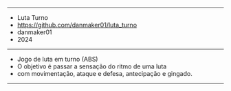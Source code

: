 --------------------------------------------------------------
- Luta Turno
- https://github.com/danmaker01/luta_turno
- danmaker01
- 2024
--------------------------------------------------------------
- Jogo de luta em turno (ABS)
- O objetivo é passar a sensação do ritmo de uma luta
- com movimentação, ataque e defesa, antecipação e gingado.
--------------------------------------------------------------
